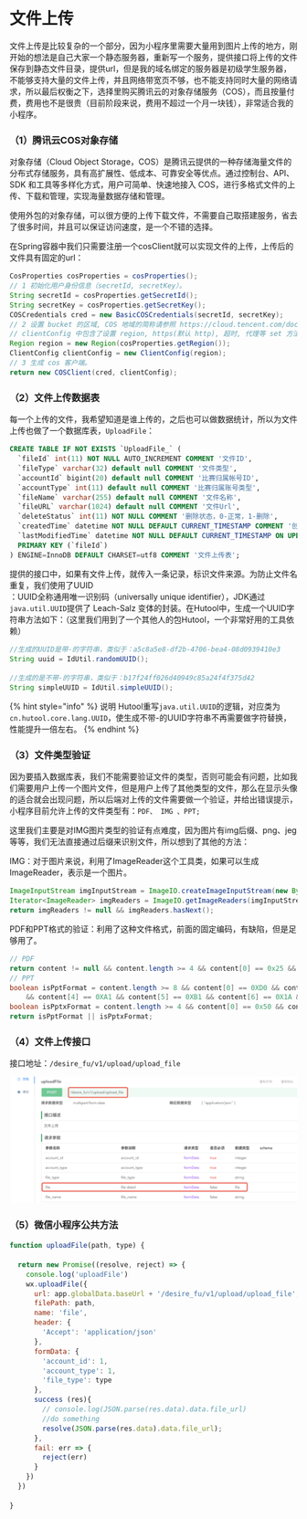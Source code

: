 # 文件上传

文件上传是比较复杂的一个部分，因为小程序里需要大量用到图片上传的地方，刚开始的想法是自己大家一个静态服务器，重新写一个服务，提供接口将上传的文件保存到静态文件目录，提供url，但是我的域名绑定的服务器是初级学生服务器，不能够支持大量的文件上传，并且网络带宽页不够，也不能支持同时大量的网络请求，所以最后权衡之下，选择里购买腾讯云的对象存储服务（COS），而且按量付费，费用也不是很贵（目前阶段来说，费用不超过一个月一块钱），非常适合我的小程序。

### （1）腾讯云COS对象存储

对象存储（Cloud Object Storage，COS）是腾讯云提供的一种存储海量文件的分布式存储服务，具有高扩展性、低成本、可靠安全等优点。通过控制台、API、SDK 和工具等多样化方式，用户可简单、快速地接入 COS，进行多格式文件的上传、下载和管理，实现海量数据存储和管理。

使用外包的对象存储，可以很方便的上传下载文件，不需要自己取搭建服务，省去了很多时间，并且可以保证访问速度，是一个不错的选择。

在Spring容器中我们只需要注册一个cosClient就可以实现文件的上传，上传后的文件具有固定的url：

```java
CosProperties cosProperties = cosProperties();
// 1 初始化用户身份信息（secretId, secretKey）。
String secretId = cosProperties.getSecretId();
String secretKey = cosProperties.getSecretKey();
COSCredentials cred = new BasicCOSCredentials(secretId, secretKey);
// 2 设置 bucket 的区域, COS 地域的简称请参照 https://cloud.tencent.com/document/product/436/6224
// clientConfig 中包含了设置 region, https(默认 http), 超时, 代理等 set 方法, 使用可参见源码或者常见问题 Java SDK 部分。
Region region = new Region(cosProperties.getRegion());
ClientConfig clientConfig = new ClientConfig(region);
// 3 生成 cos 客户端。
return new COSClient(cred, clientConfig);
```

### （2）文件上传数据表

每一个上传的文件，我希望知道是谁上传的，之后也可以做数据统计，所以为文件上传也做了一个数据库表，`UploadFile`：

```sql
CREATE TABLE IF NOT EXISTS `UploadFile_` (
  `fileId` int(11) NOT NULL AUTO_INCREMENT COMMENT '文件ID',
  `fileType` varchar(32) default null COMMENT '文件类型',
  `accountId` bigint(20) default null COMMENT '比赛归属帐号ID',
  `accountType` int(11) default null COMMENT '比赛归属账号类型',
  `fileName` varchar(255) default null COMMENT '文件名称',
  `fileURL` varchar(1024) default null COMMENT '文件Url',
  `deleteStatus` int(11) NOT NULL COMMENT '删除状态，0-正常，1-删除',
  `createdTime` datetime NOT NULL DEFAULT CURRENT_TIMESTAMP COMMENT '创建时间',
  `lastModifiedTime` datetime NOT NULL DEFAULT CURRENT_TIMESTAMP ON UPDATE CURRENT_TIMESTAMP COMMENT 'lastModifiedTime',
  PRIMARY KEY (`fileId`)
) ENGINE=InnoDB DEFAULT CHARSET=utf8 COMMENT '文件上传表';
```

提供的接口中，如果有文件上传，就传入一条记录，标识文件来源。为防止文件名重复，我们使用了UUID  
：UUID全称通用唯一识别码（universally unique identifier），JDK通过`java.util.UUID`提供了 Leach-Salz 变体的封装。在Hutool中，生成一个UUID字符串方法如下：（这里我们用到了一个其他人的包Hutool，一个非常好用的工具依赖）

```java
//生成的UUID是带-的字符串，类似于：a5c8a5e8-df2b-4706-bea4-08d0939410e3
String uuid = IdUtil.randomUUID();

//生成的是不带-的字符串，类似于：b17f24ff026d40949c85a24f4f375d42
String simpleUUID = IdUtil.simpleUUID();
```

{% hint style="info" %}
说明 Hutool重写`java.util.UUID`的逻辑，对应类为`cn.hutool.core.lang.UUID`，使生成不带-的UUID字符串不再需要做字符替换，性能提升一倍左右。
{% endhint %}

### （3）文件类型验证

因为要插入数据库表，我们不能需要验证文件的类型，否则可能会有问题，比如我们需要用户上传一个图片文件，但是用户上传了其他类型的文件，那么在显示头像的适合就会出现问题，所以后端对上传的文件需要做一个验证，并给出错误提示，小程序目前允许上传的文件类型有：`PDF、 IMG 、PPT;`

这里我们主要是对IMG图片类型的验证有点难度，因为图片有img后缀、png、jeg等等，我们无法直接通过后缀来识别文件，所以想到了其他的方法：

IMG：对于图片来说，利用了ImageReader这个工具类，如果可以生成ImageReader，表示是一个图片。

```java
ImageInputStream imgInputStream = ImageIO.createImageInputStream(new ByteArrayInputStream(content));
Iterator<ImageReader> imgReaders = ImageIO.getImageReaders(imgInputStream);
return imgReaders != null && imgReaders.hasNext();
```

PDF和PPT格式的验证：利用了这种文件格式，前面的固定编码，有缺陷，但是足够用了。

```java
// PDF
return content != null && content.length >= 4 && content[0] == 0x25 && content[1] == 0x50 && content[2] == 0x44 && content[3] == 0x46;
// PPT
boolean isPptFormat = content.length >= 8 && content[0] == 0XD0 && content[1] == 0XCF && content[2] == 0X11 && content[3] == 0XE0
    && content[4] == 0XA1 && content[5] == 0XB1 && content[6] == 0X1A && content[7] == 0XE1;
boolean isPptxFormat = content.length >= 4 && content[0] == 0x50 && content[1] == 0x4B && content[2] == 0x03 && content[3] == 0x04;
return isPptFormat || isPptxFormat;
```

###  （4）文件上传接口

接口地址：`/desire_fu/v1/upload/upload_file`

![&#x63A5;&#x53E3;&#x8BE6;&#x7EC6;](../.gitbook/assets/image%20%2831%29.png)

### （5）微信小程序公共方法

```javascript
function uploadFile(path, type) {

  return new Promise((resolve, reject) => {
    console.log('uploadFile')
    wx.uploadFile({
      url: app.globalData.baseUrl + '/desire_fu/v1/upload/upload_file',
      filePath: path,
      name: 'file',
      header: {
        'Accept': 'application/json'
      },
      formData: {
        'account_id': 1,
        'account_type': 1,
        'file_type': type
      },
      success (res){
        // console.log(JSON.parse(res.data).data.file_url)
        //do something
        resolve(JSON.parse(res.data).data.file_url);
      },
      fail: err => {
        reject(err)
      }
    })
  })

}
```

